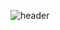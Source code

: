 ![header](https://capsule-render.vercel.app/api?type=waving&color=A3DCBE&height=300&section=header&text=Jeongh00's%20Github&fontSize=90&animation=fadeIn&fontAlignY=38&descAlignY=51&descAlign=62)

<!--
**Jeongh00/Jeongh00** is a ✨ _special_ ✨ repository because its `README.md` (this file) appears on your GitHub profile.

Here are some ideas to get you started:

- 🔭 I’m currently working on ...
- 🌱 I’m currently learning ...
- 👯 I’m looking to collaborate on ...
- 🤔 I’m looking for help with ...
- 💬 Ask me about ...
- 📫 How to reach me: ...
- 😄 Pronouns: ...
- ⚡ Fun fact: ...
-->

